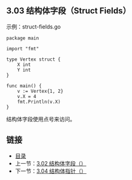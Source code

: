 ## 3.03 结构体字段（Struct Fields）

示例：struct-fields.go

    package main

    import "fmt"

    type Vertex struct {
    	X int
    	Y int
    }

    func main() {
    	v := Vertex{1, 2}
    	v.X = 4
    	fmt.Println(v.X)
    }

结构体字段使用点号来访问。

## 链接
* [目录](https://github.com/gnefiy/go-tour-zh/blob/master/README.md)
* 上一节：[3.02 结构体字段（）](https://github.com/gnefiy/go-tour-zh/blob/master/tour/moretypes/03.02.md)
* 下一节：[3.04 结构体指针（）](https://github.com/gnefiy/go-tour-zh/blob/master/tour/moretypes/03.04.md)
